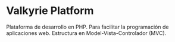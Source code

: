 # Valkyrie Platform
Plataforma de desarrollo en PHP. Para facilitar la programación de aplicaciones web. Estructura en Model-Vista-Controlador (MVC).
